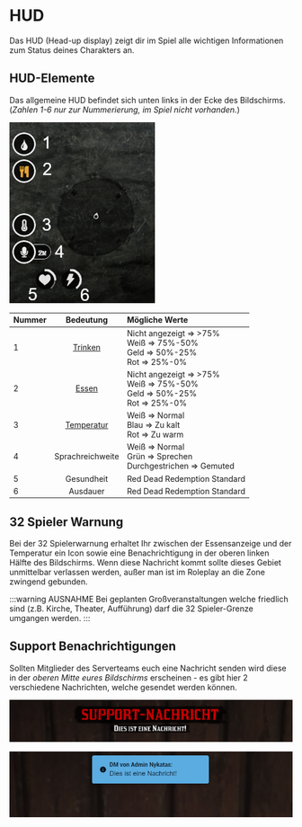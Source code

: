# HUD

Das HUD (Head-up display) zeigt dir im Spiel alle wichtigen Informationen zum Status deines Charakters an.

## HUD-Elemente

Das allgemeine HUD befindet sich unten links in der Ecke des Bildschirms. (_Zahlen 1-6 nur zur Nummerierung, im Spiel nicht vorhanden._)

![Der Wilde Westen HUD](../../assets/hud.png)

| Nummer |                    Bedeutung                    | Mögliche Werte                                                                  |
| :----- | :---------------------------------------------: | :------------------------------------------------------------------------------ |
| 1      |            [Trinken](metabolism.md)             | Nicht angezeigt => >75%<br> Weiß => 75%-50%<br>Geld => 50%-25%<br>Rot => 25%-0% |
| 2      |             [Essen](metabolism.md)              | Nicht angezeigt => >75%<br> Weiß => 75%-50%<br>Geld => 50%-25%<br>Rot => 25%-0% |
| 3      | [Temperatur](time-and-temperatur.md#temperatur) | Weiß => Normal<br>Blau => Zu kalt<br>Rot => Zu warm                             |
| 4      |                Sprachreichweite                 | Weiß => Normal<br>Grün => Sprechen<br>Durchgestrichen => Gemuted                |
| 5      |                   Gesundheit                    | Red Dead Redemption Standard                                                    |
| 6      |                    Ausdauer                     | Red Dead Redemption Standard                                                    |

## 32 Spieler Warnung

Bei der 32 Spielerwarnung erhaltet Ihr zwischen der Essensanzeige und der Temperatur ein Icon sowie eine Benachrichtigung in der oberen linken Hälfte des Bildschirms. Wenn diese Nachricht kommt sollte dieses Gebiet unmittelbar verlassen werden, außer man ist im Roleplay an die Zone zwingend gebunden.

:::warning AUSNAHME
Bei geplanten Großveranstaltungen welche friedlich sind (z.B. Kirche, Theater, Aufführung) darf die 32 Spieler-Grenze umgangen werden.
:::

## Support Benachrichtigungen

Sollten Mitglieder des Serverteams euch eine Nachricht senden wird diese in der _oberen Mitte eures Bildschirms_ erscheinen - es gibt hier 2 verschiedene Nachrichten, welche gesendet werden können.

![Stil #1](../../assets/support-message-one.png "Support Nachricht im Stil #1.")

![Stil #2](../../assets/support-message-two.png "Support Nachricht im Stil #2.")